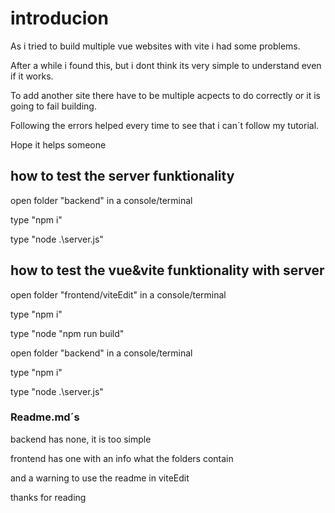 # introducion

As i tried to build multiple vue websites with vite i had some problems. 

After a while i found this, but i dont think its very simple to understand even if it works.

To add another site there have to be multiple acpects to do correctly or it is going to fail building.

Following the errors helped every time to see that i can´t follow my tutorial.

Hope it helps someone

## how to test the server funktionality
open folder "backend" in a console/terminal

type "npm i"

type "node .\server.js"

## how to test the vue&vite funktionality with server
open folder "frontend/viteEdit" in a console/terminal

type "npm i"

type "node "npm run build"


open folder "backend" in a console/terminal

type "npm i"

type "node .\server.js"



### Readme.md´s
backend has none, it is too simple

frontend has one with an info what the folders contain

and a warning to use the readme in viteEdit


thanks for reading 

